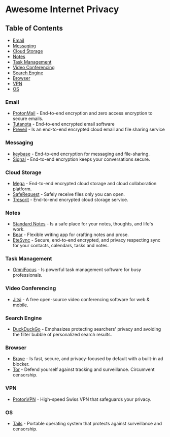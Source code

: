 # Awesome Internet Privacy

## Table of Contents

* [Email](#email)
* [Messaging](#messaging)
* [Cloud Storage](#cloud-storage)
* [Notes](#notes)
* [Task Management](#task-management)
* [Video Conferencing](#video-conferencing)
* [Search Engine](#search-engine)
* [Browser](#browser)
* [VPN](#vpn)
* [OS](#os)

### Email

* [ProtonMail](https://protonmail.com/) - End-to-end encryption and zero access encryption to secure emails.
* [Tutanota](https://tutanota.com/) - End-to-end encrypted email software 
* [Preveil](https://www.preveil.com/) - Is an end-to-end encrypted cloud email and file sharing service

### Messaging

* [keybase](https://keybase.io/) - End-to-end encryption for messaging and file-sharing.
* [Signal](https://signal.org/) - End-to-end encryption keeps your conversations secure.

### Cloud Storage

* [Mega](https://mega.nz/) - End-to-end encrypted cloud storage and cloud collaboration platform.
* [SafeRequest](https://saferequest.net/en) - Safely receive files only you can open.
* [Tresorit](https://tresorit.com) - End-to-end encrypted  cloud storage service.

### Notes

* [Standard Notes](https://standardnotes.org/) -  Is a safe place for your notes, thoughts, and life's work.
* [Bear](https://bear.app/) - Flexible writing app for crafting notes and prose.
* [EteSync](https://www.etesync.com/) - Secure, end-to-end encrypted, and privacy respecting sync for your contacts, calendars, tasks and notes.

### Task Management

* [OmniFocus](https://www.omnigroup.com/omnifocus/) - Is powerful task management software for busy professionals.

### Video Conferencing

* [Jitsi](https://jitsi.org/) -  A free open-source video conferencing software for web & mobile. 

### Search Engine

* [DuckDuckGo](https://duckduckgo.com/) - Emphasizes protecting searchers' privacy and avoiding the filter bubble of personalized search results.

### Browser

* [Brave](https://brave.com/) - Is fast, secure, and privacy-focused by default with a built-in ad blocker.
* [Tor](https://www.torproject.org/) - Defend yourself against tracking and surveillance. Circumvent censorship.

### VPN 

* [ProtonVPN](https://protonvpn.com/) - High-speed Swiss VPN that safeguards your privacy.

### OS

* [Tails](https://tails.boum.org/) - Portable operating system that protects against surveillance and censorship.

